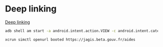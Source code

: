 # Deep linking

[Deep linking](https://docs.flutter.dev/development/ui/navigation/deep-linking)

```sh
adb shell am start -a android.intent.action.VIEW -c android.intent.category.BROWSABLE -d "https://jagis.beta.gouv.fr/aides"
```

```sh
xcrun simctl openurl booted https://jagis.beta.gouv.fr/aides
```
